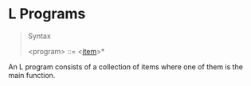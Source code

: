 # L Programs

> Syntax
>
> &lt;program&gt; ::= &lt;[item]&gt;*

An L program consists of a collection of items where one of them is the
main function.

[item]: items.md
